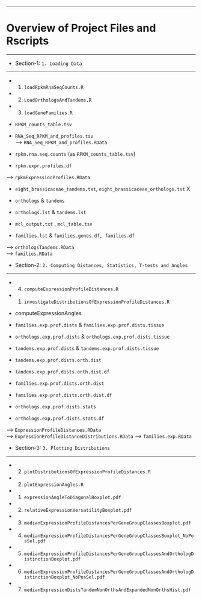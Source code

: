 
-----------------------------------------------------------------------------------------
# Overview of Project Files and Rscripts
-----------------------------------------------------------------------------------------

- Section-1: `1. Loading Data` 
-------------------------------------------------------------------------------------

- 1.  `loadRpkmRnaSeqCounts.R`			                                      
- 2.  `LoadOrthologsAndTandems.R`			                                    
- 3.  `loadGeneFamilies.R`				                                        

- `RPKM_counts_table.tsv`             
- `RNA_Seq_RPKM_and_profiles.tsv`  
--> `RNA_Seq_RPKM_and_profiles.RData`

- `rpkm.rna.seq.counts` (as `RPKM_counts_table.tsv`)         
- `rpkm.expr.profiles.df` 

--> `rpkmExpressionProfiles.RData` 


- `eight_brassicaceae_tandems.txt`, `eight_brassicaceae_orthologs.txt`                      X
- `orthologs` & `tandems` 										                
- `orthologs.lst` & `tandems.lst` 								             

- `mcl_output.txt` , `mcl_table.tsv`    
- `families.lst` & `families.genes.df, families.df` 	

--> `orthologsTandems.RData` 	 
--> `families.RData`     




- Section-2: `2. Computing Distances, Statistics, T-tests and Angles`
-------------------------------------------------------------------------------------

- 4.  `computeExpressionProfileDistances.R` 	                            
- 1.  `investigateDistributionsOfExpressionProfileDistances.R`		        
- computeExpressionAngles



- `families.exp.prof.dists` & `families.exp.prof.dists.tissue`			  
- `orthologs.exp.prof.dists` & `orthologs.exp.prof.dists.tissue`			
- `tandems.exp.prof.dists` & `tandems.exp.prof.dists.tissue`

- `tandems.exp.prof.dists.orth.dist`   
- `tandems.exp.prof.dists.orth.dist.df` 	    
- `families.exp.prof.dists.orth.dist`
- `families.exp.prof.dists.orth.dist.df` 	 
- `orthologs.exp.prof.dists.stats`
- `orthologs.exp.prof.dists.stats.df`		

--> `ExpressionProfileDistances.RData` 	
--> `ExpressionProfileDistanceDistributions.RData`
--> `families.exp.RData` 





- Section-3: `3. Plotting Distributions`
-------------------------------------------------------------------------------------

- 2.  `plotDistributionsOfExpressionProfileDistances.R`				            
- 2.  `plotExpressionAngles.R`	                                              


- 1. `expressionAngleToDiagonalBoxplot.pdf`					        
- 2. `relativeExpressionVersatilityBoxplot.pdf`	

- 3. `medianExpressionProfileDistancesPerGeneGroupClassesBoxplot.pdf`
- 4. `medianExpressionProfileDistancesPerGeneGroupClassesBoxplot_NoPosSel.pdf`
- 5. `medianExpressionProfileDistancesPerGeneGroupClassesAndOrthologDistinctionBoxplot.pdf`
- 6. `medianExpressionProfileDistancesPerGeneGroupClassesAndOrthologDistinctionBoxplot_NoPosSel.pdf`
- 7. `medianExpressionDistsTandemNonOrthsAndExpandedNonOrthsHist.pdf`



















